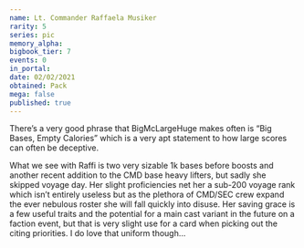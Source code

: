```yaml
---
name: Lt. Commander Raffaela Musiker
rarity: 5
series: pic
memory_alpha:
bigbook_tier: 7
events: 0
in_portal:
date: 02/02/2021
obtained: Pack
mega: false
published: true
---
```


There’s a very good phrase that BigMcLargeHuge makes often is “Big Bases, Empty Calories” which is a very apt statement to how large scores can often be deceptive.

What we see with Raffi is two very sizable 1k bases before boosts and another recent addition to the CMD base heavy lifters, but sadly she skipped voyage day. Her slight proficiencies net her a sub-200 voyage rank which isn’t entirely useless but as the plethora of CMD/SEC crew expand the ever nebulous roster she will fall quickly into disuse. Her saving grace is a few useful traits and the potential for a main cast variant in the future on a faction event, but that is very slight use for a card when picking out the citing priorities. I do love that uniform though...
